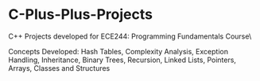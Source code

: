 # C-Plus-Plus-Projects
C++ Projects developed for ECE244: Programming Fundamentals Course\

Concepts Developed: Hash Tables, Complexity Analysis, Exception Handling, Inheritance, Binary Trees, Recursion, Linked Lists, Pointers, Arrays, Classes and Structures
